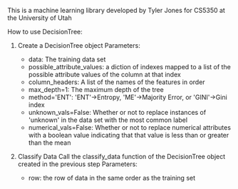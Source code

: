 This is a machine learning library developed by Tyler Jones for CS5350 at the University of Utah

How to use DecisionTree:
1. Create a DecisionTree object
    Parameters:
    - data: The training data set
    - possible_attribute_values: a diction of indexes mapped to a list of the possible attribute values of
    the column at that index
    - column_headers: A list of the names of the features in order
    - max_depth=1: The maximum depth of the tree
    - method='ENT': 'ENT'->Entropy, 'ME'->Majority Error, or 'GINI'->Gini index
    - unknown_vals=False: Whether or not to replace instances of 'unknown' in the data set
    with the most common label
    - numerical_vals=False: Whether or not to replace numerical attributes with a boolean value indicating
    that that value is less than or greater than the mean

2. Classify Data
    Call the classify_data function of the DecisionTree object created in the previous step
    Parameters:
    - row: the row of data in the same order as the training set
